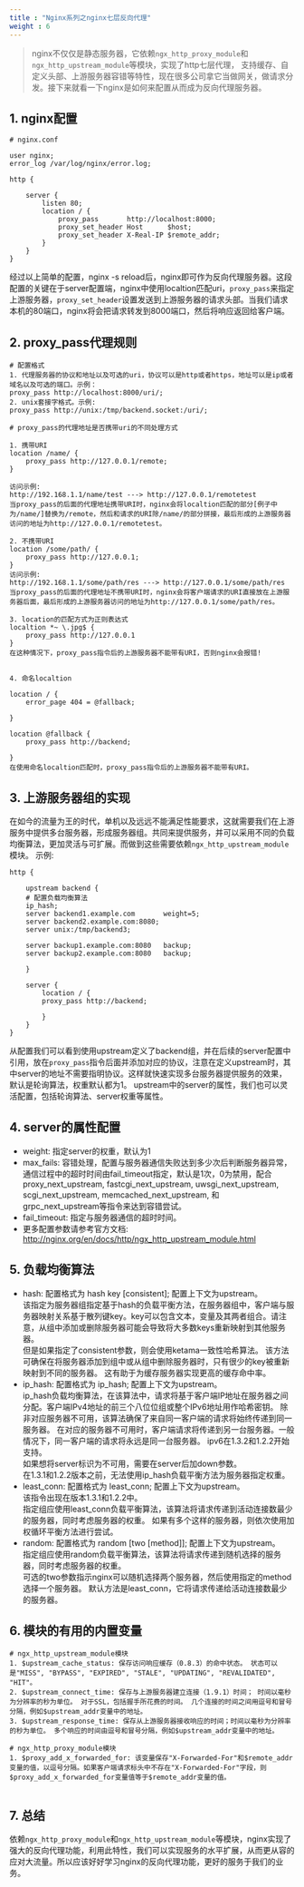 ```yaml
---
title : "Nginx系列之nginx七层反向代理"
weight : 6 
---
```


> nginx不仅仅是静态服务器，它依赖`ngx_http_proxy_module`和`ngx_http_upstream_module`等模块，实现了http七层代理， 支持缓存、自定义头部、上游服务器容错等特性，现在很多公司拿它当做网关，做请求分发。接下来就看一下nginx是如何来配置从而成为反向代理服务器。

## 1. nginx配置 

```shell
# nginx.conf

user nginx;
error_log /var/log/nginx/error.log;

http {

    server {
		listen 80;
        location / {
            proxy_pass       http://localhost:8000;
            proxy_set_header Host      $host;
            proxy_set_header X-Real-IP $remote_addr;
        }
    }
}

```
经过以上简单的配置，nginx -s reload后，nginx即可作为反向代理服务器。这段配置的关键在于server配置端，nginx中使用localtion匹配uri，`proxy_pass`来指定上游服务器，`proxy_set_header`设置发送到上游服务器的请求头部。当我们请求本机的80端口，nginx将会把请求转发到8000端口，然后将响应返回给客户端。

## 2. proxy_pass代理规则
```shell
# 配置格式
1. 代理服务器的协议和地址以及可选的uri，协议可以是http或者https，地址可以是ip或者域名以及可选的端口。示例：
proxy_pass http://localhost:8000/uri/;
2. unix套接字格式。示例:
proxy_pass http://unix:/tmp/backend.socket:/uri/;  

# proxy_pass的代理地址是否携带uri的不同处理方式 

1. 携带URI
location /name/ {
    proxy_pass http://127.0.0.1/remote;
}

访问示例:
http://192.168.1.1/name/test ---> http://127.0.0.1/remotetest 
当proxy_pass的后面的代理地址携带URI时，nginx会将localtion匹配的部分[例子中为/name/]替换为/remote，然后和请求的URI除/name/的部分拼接，最后形成的上游服务器访问的地址为http://127.0.0.1/remotetest。

2. 不携带URI
location /some/path/ {
    proxy_pass http://127.0.0.1;
}
访问示例:
http://192.168.1.1/some/path/res ---> http://127.0.0.1/some/path/res 
当proxy_pass的后面的代理地址不携带URI时，nginx会将客户端请求的URI直接放在上游服务器后面，最后形成的上游服务器访问的地址为http://127.0.0.1/some/path/res。

3. location的匹配方式为正则表达式 
localtion *~ \.jpg$ {
    proxy_pass http://127.0.0.1
}
在这种情况下，proxy_pass指令后的上游服务器不能带有URI，否则nginx会报错!


4. 命名localtion 

location / {
    error_page 404 = @fallback;

}

location @fallback {
    proxy_pass http://backend;

}
在使用命名localtion匹配时，proxy_pass指令后的上游服务器不能带有URI。
```

## 3. 上游服务器组的实现
在如今的流量为王的时代，单机以及远远不能满足性能要求，这就需要我们在上游服务中提供多台服务器，形成服务器组。共同来提供服务，并可以采用不同的负载均衡算法，更加灵活与可扩展。而做到这些需要依赖`ngx_http_upstream_module`模块。
示例:
```shell
http {

    upstream backend {
    # 配置负载均衡算法
    ip_hash;
    server backend1.example.com       weight=5;
    server backend2.example.com:8080;
    server unix:/tmp/backend3;

    server backup1.example.com:8080   backup;
    server backup2.example.com:8080   backup;

    }

    server {
        location / {
        proxy_pass http://backend;
    
        }
    }
}

```
从配置我们可以看到使用upstream定义了backend组，并在后续的server配置中引用，放在`proxy_pass`指令后面并添加对应的协议，注意在定义upstream时，其中server的地址不需要指明协议。这样就快速实现多台服务器提供服务的效果，默认是轮询算法，权重默认都为1。
upstream中的server的属性，我们也可以灵活配置，包括轮询算法、server权重等属性。

## 4. server的属性配置
* weight: 指定server的权重，默认为1
* max_fails: 容错处理，配置与服务器通信失败达到多少次后判断服务器异常，通信过程中的超时时间由fail_timeout指定，默认是1次，0为禁用，配合proxy_next_upstream, fastcgi_next_upstream, uwsgi_next_upstream, scgi_next_upstream, memcached_next_upstream, 和grpc_next_upstream等指令来达到容错尝试。
* fail_timeout: 指定与服务器通信的超时时间。
* 更多配置参数请参考官方文档: http://nginx.org/en/docs/http/ngx_http_upstream_module.html

## 5. 负载均衡算法
* hash: 配置格式为 hash key [consistent]; 配置上下文为upstream。  
该指定为服务器组指定基于hash的负载平衡方法，在服务器组中，客户端与服务器映射关系基于散列键key。key可以包含文本，变量及其两者组合。请注意，从组中添加或删除服务器可能会导致将大多数keys重新映射到其他服务器。  
但是如果指定了consistent参数，则会使用ketama一致性哈希算法。 该方法可确保在将服务器添加到组中或从组中删除服务器时，只有很少的key被重新映射到不同的服务器。 这有助于为缓存服务器实现更高的缓存命中率。
* ip_hash: 配置格式为 ip_hash; 配置上下文为upstream。   
ip_hash负载均衡算法，在该算法中，请求将基于客户端IP地址在服务器之间分配。客户端IPv4地址的前三个八位位组或整个IPv6地址用作哈希密钥。 除非对应服务器不可用，该算法确保了来自同一客户端的请求将始终传递到同一服务器。 在对应的服务器不可用时，客户端请求将传递到另一台服务器。一般情况下，同一客户端的请求将永远是同一台服务器。 
ipv6在1.3.2和1.2.2开始支持。  
如果想将server标识为不可用，需要在server后加down参数。  
在1.3.1和1.2.2版本之前，无法使用ip_hash负载平衡方法为服务器指定权重。   
* least_conn: 配置格式为 least_conn; 配置上下文为upstream。   
该指令出现在版本1.3.1和1.2.2中。  
指定组应使用least_conn负载平衡算法，该算法将请求传递到活动连接数最少的服务器，同时考虑服务器的权重。 如果有多个这样的服务器，则依次使用加权循环平衡方法进行尝试。  
* random: 配置格式为 random [two [method]]; 配置上下文为upstream。  
指定组应使用random负载平衡算法，该算法将请求传递到随机选择的服务器，同时考虑服务器的权重。  
可选的two参数指示nginx可以随机选择两个服务器，然后使用指定的method选择一个服务器。 默认方法是least_conn，它将请求传递给活动连接数最少的服务器。  

## 6. 模块的有用的内置变量
```shell
# ngx_http_upstream_module模块
1. $upstream_cache_status: 保存访问响应缓存（0.8.3）的命中状态。 状态可以是"MISS", "BYPASS", "EXPIRED", "STALE", "UPDATING", "REVALIDATED", "HIT"。
2. $upstream_connect_time: 保存与上游服务器建立连接（1.9.1）时间； 时间以毫秒为分辨率的秒为单位。 对于SSL，包括握手所花费的时间。 几个连接的时间之间用逗号和冒号分隔，例如$upstream_addr变量中的地址。  
3. $upstream_response_time: 保存从上游服务器接收响应的时间；时间以毫秒为分辨率的秒为单位。 多个响应的时间由逗号和冒号分隔，例如$upstream_addr变量中的地址。

# ngx_http_proxy_module模块
1. $proxy_add_x_forwarded_for: 该变量保存"X-Forwarded-For"和$remote_addr变量的值，以逗号分隔。如果客户端请求标头中不存在"X-Forwarded-For"字段，则$proxy_add_x_forwarded_for变量值等于$remote_addr变量的值。


```

## 7. 总结
依赖`ngx_http_proxy_module`和`ngx_http_upstream_module`等模块，nginx实现了强大的反向代理功能，利用此特性，我们可以实现服务的水平扩展，从而更从容的应对大流量。所以应该好好学习nginx的反向代理功能，更好的服务于我们的业务。
